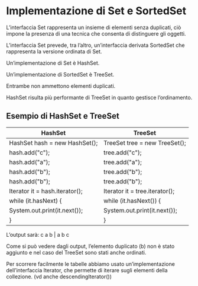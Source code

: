 # Implementazione di Set e SortedSet

L’interfaccia Set rappresenta un insieme di elementi senza duplicati, ciò impone la presenza di una tecnica che consenta di distinguere gli oggetti. 

L’interfaccia Set prevede, tra l’altro, un’interfaccia derivata SortedSet che rappresenta la versione ordinata di Set.

Un’implementazione di Set è HashSet.

Un’implementazione di SortedSet è TreeSet.

Entrambe non ammettono elementi duplicati.

HashSet risulta più performante di TreeSet in quanto gestisce l’ordinamento.

## Esempio di HashSet e TreeSet

HashSet | TreeSet
------------ | -------------
HashSet hash = new HashSet();	|	TreeSet tree = new TreeSet();
hash.add("c");			|		tree.add("c");
hash.add("a");			|		tree.add("a");
hash.add("b");			|		tree.add("b");
hash.add("b");			|		tree.add("b");
Iterator it = hash.iterator();	|	Iterator it = tree.iterator();
while (it.hasNext) {			|	while (it.hasNext()) {
   System.out.print(it.next());	|	System.out.print(it.next());
}				|			}

L’output sarà:
	c a b			|			a b c

Come si può vedere dagli output, l’elemento duplicato (b) non è stato aggiunto e nel caso del TreeSet sono stati anche ordinati.

Per scorrere facilmente le tabelle abbiamo usato un’implementazione dell’interfaccia Iterator, che permette di iterare sugli elementi della collezione. (vd anche descendingIterator())

